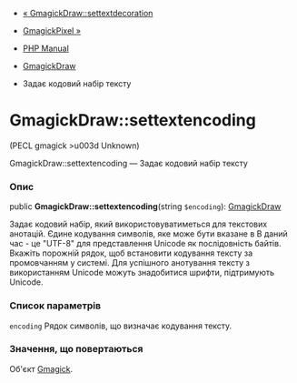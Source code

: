 - [«
GmagickDraw::settextdecoration](gmagickdraw.settextdecoration.md)
- [GmagickPixel »](class.gmagickpixel.md)

- [PHP Manual](index.md)
- [GmagickDraw](class.gmagickdraw.md)
- Задає кодовий набір тексту

# GmagickDraw::settextencoding

(PECL gmagick \>u003d Unknown)

GmagickDraw::settextencoding — Задає кодовий набір тексту

### Опис

public **GmagickDraw::settextencoding**(string `$encoding`):
[GmagickDraw](class.gmagickdraw.md)

Задає кодовий набір, який використовуватиметься для текстових
анотацій. Єдине кодування символів, яке може бути вказане в
В даний час - це "UTF-8" для представлення Unicode як
послідовність байтів. Вкажіть порожній рядок, щоб встановити
кодування тексту за промовчанням у системі. Для успішного анотування
тексту з використанням Unicode можуть знадобитися шрифти,
підтримують Unicode.

### Список параметрів

`encoding`
Рядок символів, що визначає кодування тексту.

### Значення, що повертаються

Об'єкт [Gmagick](class.gmagick.md).
